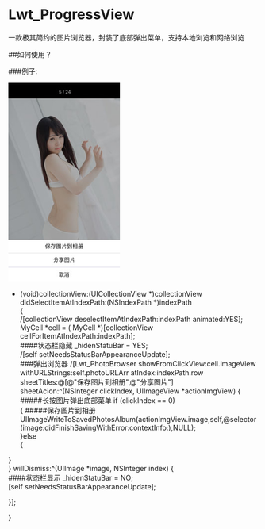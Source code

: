 # Lwt_ProgressView
一款极其简约的图片浏览器，封装了底部弹出菜单，支持本地浏览和网络浏览

##如何使用？

###例子:


![](https://github.com/lwt211/Lwt_PhotoBrowser/raw/master/resource/IMG_2215.jpg)  


- (void)collectionView:(UICollectionView *)collectionView didSelectItemAtIndexPath:(NSIndexPath *)indexPath<br/>
{<br/>
 /[collectionView deselectItemAtIndexPath:indexPath animated:YES];<br/>
MyCell *cell = ( MyCell *)[collectionView cellForItemAtIndexPath:indexPath];<br/>
####状态栏隐藏
_hidenStatuBar = YES;<br/>
/[self setNeedsStatusBarAppearanceUpdate];<br/>
###弹出浏览器
/[Lwt_PhotoBrowser showFromClickView:cell.imageView withURLStrings:self.photoURLArr atIndex:indexPath.row sheetTitles:@[@"保存图片到相册",@"分享图片"] <br/>sheetAcion:^(NSInteger clickIndex, UIImageView *actionImgView) {<br/>
#####长按图片弹出底部菜单
if (clickIndex == 0)<br/>
{
#####保存图片到相册
UIImageWriteToSavedPhotosAlbum(actionImgView.image,self,@selector(image:didFinishSavingWithError:contextInfo:),NULL);<br/>
}else<br/>
{<br/>
  
}<br/>
} willDismiss:^(UIImage *image, NSInteger index) {<br/>
####状态栏显示
_hidenStatuBar = NO;<br/>
[self setNeedsStatusBarAppearanceUpdate];<br/>

}];

}




